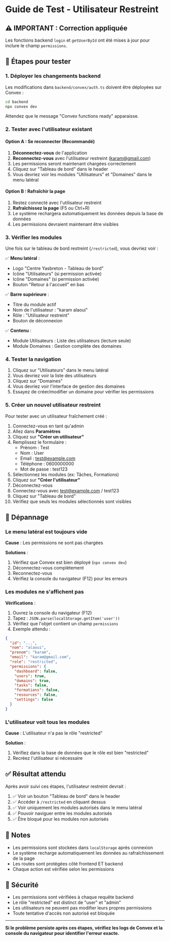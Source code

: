 # Guide de Test - Utilisateur Restreint

## ⚠️ IMPORTANT : Correction appliquée

Les fonctions backend `login` et `getUserById` ont été mises à jour pour inclure le champ `permissions`.

## 🔄 Étapes pour tester

### 1. Déployer les changements backend

Les modifications dans `backend/convex/auth.ts` doivent être déployées sur Convex :

```bash
cd backend
npx convex dev
```

Attendez que le message "Convex functions ready" apparaisse.

### 2. Tester avec l'utilisateur existant

#### Option A : Se reconnecter (Recommandé)

1. **Déconnectez-vous** de l'application
2. **Reconnectez-vous** avec l'utilisateur restreint (karam@gmail.com)
3. Les permissions seront maintenant chargées correctement
4. Cliquez sur "Tableau de bord" dans le header
5. Vous devriez voir les modules "Utilisateurs" et "Domaines" dans le menu latéral

#### Option B : Rafraîchir la page

1. Restez connecté avec l'utilisateur restreint
2. **Rafraîchissez la page** (F5 ou Ctrl+R)
3. Le système rechargera automatiquement les données depuis la base de données
4. Les permissions devraient maintenant être visibles

### 3. Vérifier les modules

Une fois sur le tableau de bord restreint (`/restricted`), vous devriez voir :

✅ **Menu latéral** :
- Logo "Centre Yasbreton - Tableau de bord"
- Icône "Utilisateurs" (si permission activée)
- Icône "Domaines" (si permission activée)
- Bouton "Retour à l'accueil" en bas

✅ **Barre supérieure** :
- Titre du module actif
- Nom de l'utilisateur : "karam alaoui"
- Rôle : "Utilisateur restreint"
- Bouton de déconnexion

✅ **Contenu** :
- Module Utilisateurs : Liste des utilisateurs (lecture seule)
- Module Domaines : Gestion complète des domaines

### 4. Tester la navigation

1. Cliquez sur "Utilisateurs" dans le menu latéral
2. Vous devriez voir la liste des utilisateurs
3. Cliquez sur "Domaines"
4. Vous devriez voir l'interface de gestion des domaines
5. Essayez de créer/modifier un domaine pour vérifier les permissions

### 5. Créer un nouvel utilisateur restreint

Pour tester avec un utilisateur fraîchement créé :

1. Connectez-vous en tant qu'admin
2. Allez dans **Paramètres**
3. Cliquez sur **"Créer un utilisateur"**
4. Remplissez le formulaire :
   - Prénom : Test
   - Nom : User
   - Email : test@example.com
   - Téléphone : 0600000000
   - Mot de passe : test123
5. Sélectionnez les modules (ex: Tâches, Formations)
6. Cliquez sur **"Créer l'utilisateur"**
7. Déconnectez-vous
8. Connectez-vous avec test@example.com / test123
9. Cliquez sur "Tableau de bord"
10. Vérifiez que seuls les modules sélectionnés sont visibles

## 🐛 Dépannage

### Le menu latéral est toujours vide

**Cause** : Les permissions ne sont pas chargées

**Solutions** :
1. Vérifiez que Convex est bien déployé (`npx convex dev`)
2. Déconnectez-vous complètement
3. Reconnectez-vous
4. Vérifiez la console du navigateur (F12) pour les erreurs

### Les modules ne s'affichent pas

**Vérifications** :
1. Ouvrez la console du navigateur (F12)
2. Tapez : `JSON.parse(localStorage.getItem('user'))`
3. Vérifiez que l'objet contient un champ `permissions`
4. Exemple attendu :
```json
{
  "id": "...",
  "nom": "alaoui",
  "prenom": "karam",
  "email": "karam@gmail.com",
  "role": "restricted",
  "permissions": {
    "dashboard": false,
    "users": true,
    "domains": true,
    "tasks": false,
    "formations": false,
    "resources": false,
    "settings": false
  }
}
```

### L'utilisateur voit tous les modules

**Cause** : L'utilisateur n'a pas le rôle "restricted"

**Solution** :
1. Vérifiez dans la base de données que le rôle est bien "restricted"
2. Recréez l'utilisateur si nécessaire

## ✅ Résultat attendu

Après avoir suivi ces étapes, l'utilisateur restreint devrait :

1. ✅ Voir un bouton "Tableau de bord" dans le header
2. ✅ Accéder à `/restricted` en cliquant dessus
3. ✅ Voir uniquement les modules autorisés dans le menu latéral
4. ✅ Pouvoir naviguer entre les modules autorisés
5. ✅ Être bloqué pour les modules non autorisés

## 📝 Notes

- Les permissions sont stockées dans `localStorage` après connexion
- Le système recharge automatiquement les données au rafraîchissement de la page
- Les routes sont protégées côté frontend ET backend
- Chaque action est vérifiée selon les permissions

## 🔐 Sécurité

- Les permissions sont vérifiées à chaque requête backend
- Le rôle "restricted" est distinct de "user" et "admin"
- Les utilisateurs ne peuvent pas modifier leurs propres permissions
- Toute tentative d'accès non autorisé est bloquée

---

**Si le problème persiste après ces étapes, vérifiez les logs de Convex et la console du navigateur pour identifier l'erreur exacte.**
